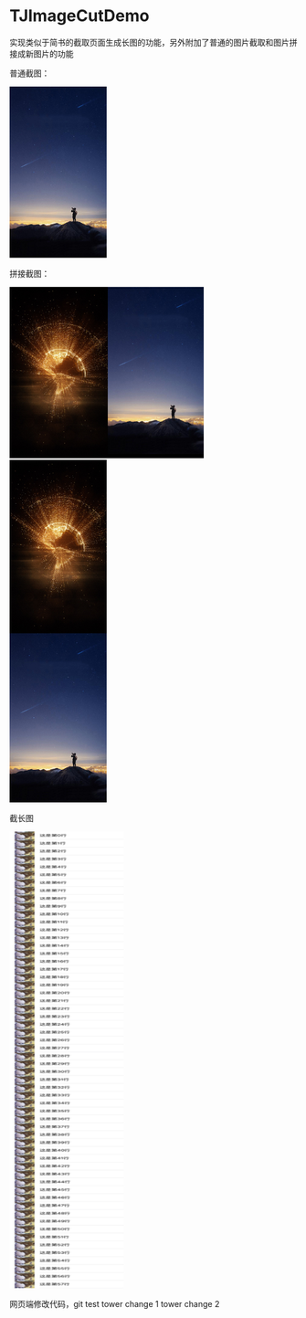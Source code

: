 # TJImageCutDemo
实现类似于简书的截取页面生成长图的功能，另外附加了普通的图片截取和图片拼接成新图片的功能

普通截图：

<img src="https://github.com/JoshPellTan/TJImageCutDemo/raw/master/IMG_2982.JPG" width="170" height="300" alt="image"/>

拼接截图：

<img src="https://github.com/JoshPellTan/TJImageCutDemo/raw/master/IMG_2983.JPG" width="340" height="300" alt="image"/>

<img src="https://github.com/JoshPellTan/TJImageCutDemo/raw/master/IMG_2984.JPG" width="170" height="600" alt="image"/>


截长图

<img src="https://github.com/JoshPellTan/TJImageCutDemo/raw/master/IMG_2981.JPG" width="200" height="800" alt="image"/>

网页端修改代码，git test
tower change 1
tower change 2